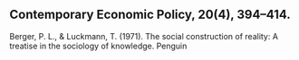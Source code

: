 ## Contemporary Economic Policy, 20(4), 394–414.

Berger, P. L., & Luckmann, T. (1971). The social construction of reality: A treatise in the sociology of knowledge. Penguin